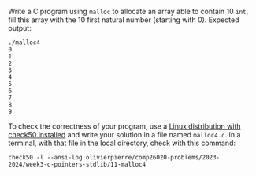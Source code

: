 Write a C program using `malloc` to allocate an array able to contain 10 `int`,
fill this array with the 10 first natural number (starting with 0). Expected
output:

```shell
./malloc4
0
1
2
3
4
5
6
7
8
9
```

To check the correctness of your program, use a
[Linux distribution with check50 installed](https://github.com/olivierpierre/comp26020-devcontainer)
and write your solution in a file named `malloc4.c`. In a
terminal, with that file in the local directory, check with this command:

```shell
check50 -l --ansi-log olivierpierre/comp26020-problems/2023-2024/week3-c-pointers-stdlib/11-malloc4
```
